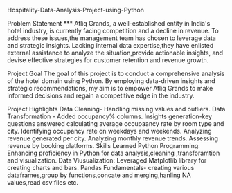 Hospitality-Data-Analysis-Project-using-Python

Problem Statement
*** Atliq Grands, a well-established entity in India's hotel industry, is currently facing competition and a decline in revenue. To address these issues,the management team has chosen to leverage data and strategic insights. Lacking internal data expertise,they have enlisted external assistance to analyze the situation,provide actionable insights, and devise effective strategies for customer retention and revenue growth.

Project Goal
The goal of this project is to conduct a comprehensive analysis of the hotel domain using Python. By employing data-driven insights and strategic recommendations, my aim is to empower Atliq Grands to make informed decisions and regain a competitive edge in the industry.

Project Highlights
Data Cleaning- Handling missing values and outliers.
Data Transformation - Added occupancy% columns.
Insights generation-key questions answered
calculating average occupaancy rate by room type and city.
Identifying occupancy rate on weekdays and weekends.
Analyzing revenue generated per city.
Analyzing monthly revenue trends.
Assessing revenue by booking platforms.
Skills Learned
Python Programming: Enhancing proficiency in Python for data analysis,cleaning ,transforamtion and visualization.
Data Viusualization: Leveraged Matplotlib library for creating charts and bars.
Pandas Fundamentals- creating various dataframes,group by functions,concate and merging,hanling NA values,read csv files etc.
